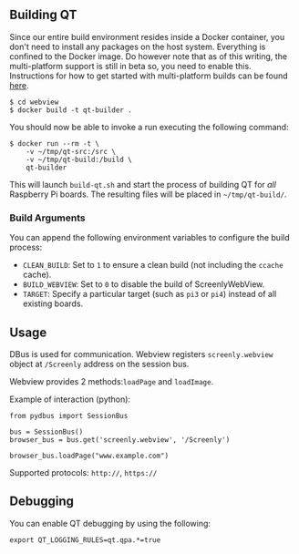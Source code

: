 ## Building QT

Since our entire build environment resides inside a Docker container, you don't need to install any packages on the host system. Everything is confined to the Docker image. Do however note that as of this writing, the multi-platform support is still in beta so, you need to enable this. Instructions for how to get started with multi-platform builds can be found [here](https://medium.com/@artur.klauser/building-multi-architecture-docker-images-with-buildx-27d80f7e2408).

```
$ cd webview
$ docker build -t qt-builder .
```

You should now be able to invoke a run executing the following command:

```
$ docker run --rm -t \
    -v ~/tmp/qt-src:/src \
    -v ~/tmp/qt-build:/build \
    qt-builder
```

This will launch `build-qt.sh` and start the process of building QT for *all* Raspberry Pi boards. The resulting files will be placed in `~/tmp/qt-build/`.

### Build Arguments

You can append the following environment variables to configure the build process:

* `CLEAN_BUILD`: Set to `1` to ensure a clean build (not including the `ccache` cache).
* `BUILD_WEBVIEW`:  Set to `0` to disable the build of ScreenlyWebView.
* `TARGET`: Specify a particular target (such as `pi3` or `pi4`) instead of all existing boards.

## Usage

DBus is used for communication.
Webview registers `screenly.webview` object at `/Screenly` address on the session bus.

Webview provides 2 methods:`loadPage` and `loadImage`.

Example of interaction (python):

```
from pydbus import SessionBus

bus = SessionBus()
browser_bus = bus.get('screenly.webview', '/Screenly')

browser_bus.loadPage("www.example.com")
```

Supported protocols: `http://`, `https://`

## Debugging

You can enable QT debugging by using the following:
```
export QT_LOGGING_RULES=qt.qpa.*=true
```

